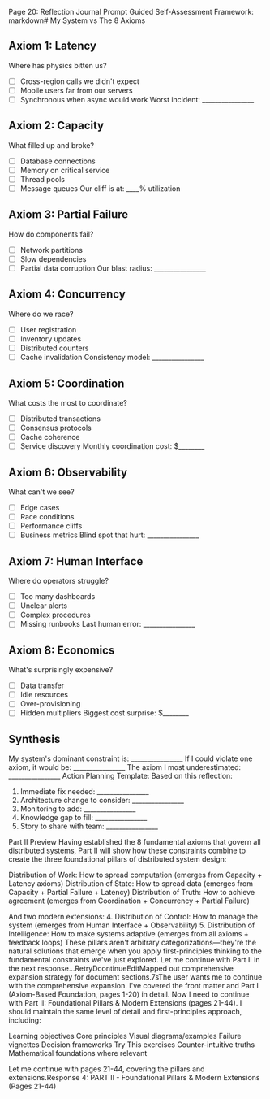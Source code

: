 Page 20: Reflection Journal Prompt
Guided Self-Assessment Framework:
markdown# My System vs The 8 Axioms

## Axiom 1: Latency
Where has physics bitten us?
- [ ] Cross-region calls we didn't expect
- [ ] Mobile users far from our servers
- [ ] Synchronous when async would work
Worst incident: ________________

## Axiom 2: Capacity  
What filled up and broke?
- [ ] Database connections
- [ ] Memory on critical service
- [ ] Thread pools
- [ ] Message queues
Our cliff is at: ____% utilization

## Axiom 3: Partial Failure
How do components fail?
- [ ] Network partitions
- [ ] Slow dependencies
- [ ] Partial data corruption
Our blast radius: ________________

## Axiom 4: Concurrency
Where do we race?
- [ ] User registration
- [ ] Inventory updates  
- [ ] Distributed counters
- [ ] Cache invalidation
Consistency model: ________________

## Axiom 5: Coordination
What costs the most to coordinate?
- [ ] Distributed transactions
- [ ] Consensus protocols
- [ ] Cache coherence
- [ ] Service discovery
Monthly coordination cost: $________

## Axiom 6: Observability
What can't we see?
- [ ] Edge cases
- [ ] Race conditions
- [ ] Performance cliffs
- [ ] Business metrics
Blind spot that hurt: ________________

## Axiom 7: Human Interface
Where do operators struggle?
- [ ] Too many dashboards
- [ ] Unclear alerts
- [ ] Complex procedures
- [ ] Missing runbooks
Last human error: ________________

## Axiom 8: Economics
What's surprisingly expensive?
- [ ] Data transfer
- [ ] Idle resources
- [ ] Over-provisioning
- [ ] Hidden multipliers
Biggest cost surprise: $________

## Synthesis
My system's dominant constraint is: ________________
If I could violate one axiom, it would be: ________________
The axiom I most underestimated: ________________
Action Planning Template:
Based on this reflection:
1. Immediate fix needed: ________________
2. Architecture change to consider: ________________  
3. Monitoring to add: ________________
4. Knowledge gap to fill: ________________
5. Story to share with team: ________________

Part II Preview
Having established the 8 fundamental axioms that govern all distributed systems, Part II will show how these constraints combine to create the three foundational pillars of distributed system design:

Distribution of Work: How to spread computation (emerges from Capacity + Latency axioms)
Distribution of State: How to spread data (emerges from Capacity + Partial Failure + Latency)
Distribution of Truth: How to achieve agreement (emerges from Coordination + Concurrency + Partial Failure)

And two modern extensions:
4. Distribution of Control: How to manage the system (emerges from Human Interface + Observability)
5. Distribution of Intelligence: How to make systems adaptive (emerges from all axioms + feedback loops)
These pillars aren't arbitrary categorizations—they're the natural solutions that emerge when you apply first-principles thinking to the fundamental constraints we've just explored.
Let me continue with Part II in the next response...RetryDcontinueEditMapped out comprehensive expansion strategy for document sections.7sThe user wants me to continue with the comprehensive expansion. I've covered the front matter and Part I (Axiom-Based Foundation, pages 1-20) in detail. Now I need to continue with Part II: Foundational Pillars & Modern Extensions (pages 21-44).
I should maintain the same level of detail and first-principles approach, including:

Learning objectives
Core principles
Visual diagrams/examples
Failure vignettes
Decision frameworks
Try This exercises
Counter-intuitive truths
Mathematical foundations where relevant

Let me continue with pages 21-44, covering the pillars and extensions.Response 4: PART II - Foundational Pillars & Modern Extensions (Pages 21-44)